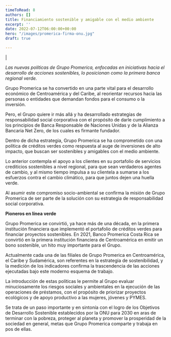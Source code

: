 ```yaml
---
timeToRead: 8
authors: []
title: Financiamiento sostenible y amigable con el medio ambiente
excerpt: ''
date: 2022-07-12T06:00:00+00:00
hero: "/images/promerica-firma-onu.jpg"
draft: true

---
```

|

_Las nuevas políticas de Grupo Promerica, enfocadas en iniciativas hacia el desarrollo de acciones sostenibles, lo posicionan como la primera banca regional verde._

Grupo Promerica se ha convertido en una parte vital para el desarrollo económico de Centroamérica y del Caribe, al reorientar recursos hacia las personas o entidades que demandan fondos para el consumo o la inversión.

Pero, el Grupo quiere ir más allá y ha desarrollado estrategias de responsabilidad social corporativa con el propósito de darle cumplimiento a los principios de Banca Responsable de Naciones Unidas y de la Alianza Bancaria Net Zero, de los cuales es firmante fundador.

Dentro de dicha estrategia, Grupo Promerica se ha comprometido con una política de créditos verdes como respuesta al auge de inversiones de alto impacto, que buscan ser sostenibles y amigables con el medio ambiente.

Lo anterior contempla el apoyo a los clientes en su portafolio de servicios crediticios sostenibles a nivel regional, para que sean verdaderos agentes de cambio, y al mismo tiempo impulsa a su clientela a sumarse a los esfuerzos contra el cambio climático, para que juntos dejen una huella verde.

Al asumir este compromiso socio-ambiental se confirma la misión de Grupo Promerica de ser parte de la solución con su estrategia de responsabilidad social corporativa.

**Pioneros en línea verde**

Grupo Promerica se convirtió, ya hace más de una década, en la primera institución financiera que implementó el portafolio de créditos verdes para financiar proyectos sostenibles. En 2021, Banco Promerica Costa Rica se convirtió en la primera institución financiera de Centroamérica en emitir un bono sostenible, un hito muy importante para el Grupo.

Actualmente cada una de las filiales de Grupo Promerica en Centroamérica, el Caribe y Sudamérica, son referentes en la estrategia de sostenibilidad, y la medición de los indicadores confirma la trascendencia de las acciones ejecutadas bajo este moderno esquema de trabajo.

La introducción de estas políticas le permite al Grupo evaluar minuciosamente los riesgos sociales y ambientales en la ejecución de las operaciones de préstamos, con el propósito de priorizar proyectos ecológicos y de apoyo productivo a las mujeres, jóvenes y PYMES.

Se trata de un paso importante y en sintonía con el logro de los Objetivos de Desarrollo Sostenible establecidos por la ONU para 2030 en aras de terminar con la pobreza, proteger al planeta y promover la prosperidad de la sociedad en general, metas que Grupo Promerica comparte y trabaja en pos de ellas.